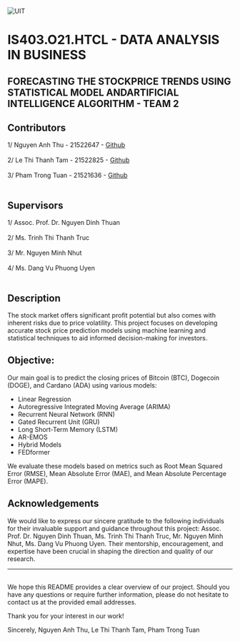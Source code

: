 ![UIT](https://img.shields.io/badge/from-UIT%20VNUHCM-blue?style=for-the-badge&link=https%3A%2F%2Fwww.uit.edu.vn%2F)

# IS403.O21.HTCL - DATA ANALYSIS IN BUSINESS

## **FORECASTING THE STOCKPRICE TRENDS USING STATISTICAL MODEL ANDARTIFICIAL INTELLIGENCE ALGORITHM - TEAM 2**

## Contributors

1/ Nguyen Anh Thu - 21522647 - [Github](https://github.com/anh-thhh) <br><br>
2/ Le Thi Thanh Tam - 21522825 - [Github](https://github.com/UIT-21522825) <br><br>
3/ Pham Trong Tuan - 21521636 - [Github](https://github.com/turnrighthere) <br><br>

## Supervisors

1/ Assoc. Prof. Dr. Nguyen Dinh Thuan <br><br>
2/ Ms. Trinh Thi Thanh Truc <br><br>
3/ Mr. Nguyen Minh Nhut<br><br>
4/ Ms. Dang Vu Phuong Uyen<br><br>

## **Description**

The stock market offers significant profit potential but also comes with inherent risks due to price volatility. This project focuses on developing accurate stock price prediction models using machine learning and statistical techniques to aid informed decision-making for investors.

## **Objective**: <br>

Our main goal is to predict the closing prices of Bitcoin (BTC), Dogecoin (DOGE), and Cardano (ADA) using various models:

- Linear Regression
- Autoregressive Integrated Moving Average (ARIMA)
- Recurrent Neural Network (RNN)
- Gated Recurrent Unit (GRU)
- Long Short-Term Memory (LSTM)
- AR-EMOS
- Hybrid Models
- FEDformer

We evaluate these models based on metrics such as Root Mean Squared Error (RMSE), Mean Absolute Error (MAE), and Mean Absolute Percentage Error (MAPE).

## Acknowledgements <br>

We would like to express our sincere gratitude to the following individuals for their invaluable support and guidance throughout this project: Assoc. Prof. Dr. Nguyen Dinh Thuan, Ms. Trinh Thi Thanh Truc, Mr. Nguyen Minh Nhut, Ms. Dang Vu Phuong Uyen. Their mentorship, encouragement, and expertise have been crucial in shaping the direction and quality of our research.<br>

---

<br>
We hope this README provides a clear overview of our project. Should you have any questions or require further information, please do not hesitate to contact us at the provided email addresses.

Thank you for your interest in our work!

Sincerely,
Nguyen Anh Thu, Le Thi Thanh Tam, Pham Trong Tuan
